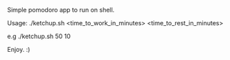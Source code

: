 Simple pomodoro app to run on shell. 

Usage: ./ketchup.sh <time_to_work_in_minutes> <time_to_rest_in_minutes>

e.g ./ketchup.sh 50 10

Enjoy. :)

